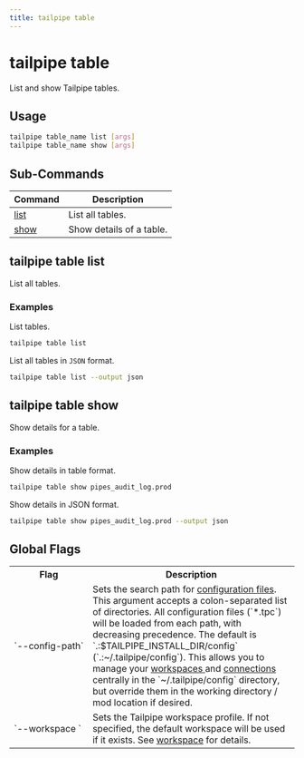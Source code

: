 ```yaml
---
title: tailpipe table
---
```


# tailpipe table

List and show Tailpipe tables.

## Usage
```bash
tailpipe table_name list [args]
tailpipe table_name show [args]
```

## Sub-Commands

| Command | Description
|-|-
| [list](#tailpipe-table-list) | List all tables.
| [show](#tailpipe-table-show)  | Show details of a table.


## tailpipe table list
List all tables.

### Examples

List tables.

```bash
tailpipe table list
```

List all tables in `JSON` format. 

```bash
tailpipe table list --output json
```

## tailpipe table show
Show details for a table.

### Examples

Show details in table format.

```bash
tailpipe table show pipes_audit_log.prod
```

Show details in JSON format.

```bash
tailpipe table show pipes_audit_log.prod --output json
```

## Global Flags

<table>
  <tr> 
    <th> Flag </th> 
    <th> Description </th> 
  </tr>

  <tr> 
    <td nowrap="true"> `--config-path`</td> 
    <td>  
    Sets the search path for <a href = "/docs/reference/config-files">configuration files</a>. This argument accepts a colon-separated list of directories.  All  configuration files (`*.tpc`) will be loaded from each path, with decreasing precedence.  The default is `.:$TAILPIPE_INSTALL_DIR/config` (`.:~/.tailpipe/config`).  This allows you to manage your <a href="/docs/reference/config-files/workspace"> workspaces </a> and <a href="/docs/reference/config-files/connection">connections</a> centrally in the `~/.tailpipe/config` directory, but override them in the working directory / mod location if desired.
    </td> 
  </tr>


  <tr> 
    <td nowrap="true"> `--workspace	`  </td> 
    <td>  Sets the Tailpipe workspace profile. If not specified, the default workspace will be used if it exists. See <a href="/docs/reference/config-files/workspace">workspace</a> for details. </td> 
  </tr>

</table>

